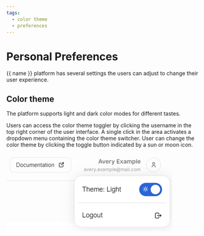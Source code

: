 ```yaml
---
tags:
  - color theme
  - preferences
---
```


# Personal Preferences

{{ name }} platform has several settings the users can adjust to change their user experience.

## Color theme

The platform supports light and dark color modes for different tastes.

Users can access the color theme toggler by clicking the username in the top right corner of the user interface. A single click in the area activates a dropdown menu containing the color theme switcher. User can change the color theme by clicking the toggle button indicated by a sun or moon icon.

![The user area dropdown contains the color theme switcher.](./media/color-theme-toggle.png)
